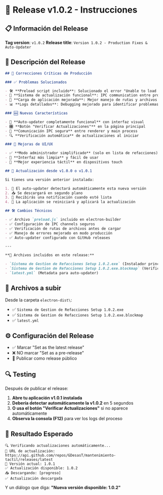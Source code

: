 # 🚀 Release v1.0.2 - Instrucciones

## 📋 Información del Release

**Tag version**: `v1.0.2`
**Release title**: `Version 1.0.2 - Production Fixes & Auto-Updater`

## 📝 Descripción del Release

```markdown
## 🔧 Correcciones Críticas de Producción

### ✅ Problemas Solucionados

- 🛠️ **Preload script incluido**: Solucionado el error "Unable to load preload script"
- 🔄 **Sistema de actualización funcional**: IPC communication entre procesos
- 📱 **Carga de aplicación mejorada**: Mejor manejo de rutas y archivos
- 📊 **Logs detallados**: Debugging mejorado para identificar problemas

### 🆕 Nuevas Características

- 🔄 **Auto-updater completamente funcional** con interfaz visual
- 🎛️ **Botón "Verificar Actualizaciones"** en la página principal
- 📡 **Comunicación IPC segura** entre renderer y main process
- 🔍 **Verificación automática** de actualizaciones al iniciar

### 🎨 Mejoras de UI/UX

- ✅ **Modo administrador simplificado** (solo en lista de refacciones)
- 🎯 **Interfaz más limpia** y fácil de usar
- 📱 **Mejor experiencia táctil** en dispositivos touch

## 🔄 Actualización desde v1.0.0 o v1.0.1

Si tienes una versión anterior instalada:

1. 🔄 El auto-updater detectará automáticamente esta nueva versión
2. 📥 Se descargará en segundo plano
3. 🔔 Recibirás una notificación cuando esté lista
4. 🚀 La aplicación se reiniciará y aplicará la actualización

## 🛠️ Cambios Técnicos

- ✅ Archivo `preload.js` incluido en electron-builder
- ✅ Configuración de IPC channels seguros
- ✅ Verificación de rutas de archivos antes de cargar
- ✅ Manejo de errores mejorado en modo producción
- ✅ Auto-updater configurado con GitHub releases

---

**📎 Archivos incluidos en este release:**

- `Sistema de Gestion de Refacciones Setup 1.0.2.exe` (Instalador principal)
- `Sistema de Gestion de Refacciones Setup 1.0.2.exe.blockmap` (Verificación de integridad)
- `latest.yml` (Metadata para auto-updater)
```

## 📂 Archivos a subir

Desde la carpeta `electron-dist\`:

- ✅ `Sistema de Gestion de Refacciones Setup 1.0.2.exe`
- ✅ `Sistema de Gestion de Refacciones Setup 1.0.2.exe.blockmap`
- ✅ `latest.yml`

## ⚙️ Configuración del Release

- ✅ Marcar "Set as the latest release"
- ❌ NO marcar "Set as a pre-release"
- 🚀 Publicar como release público

## 🔍 Testing

Después de publicar el release:

1. **Abre tu aplicación v1.0.1 instalada**
2. **Debería detectar automáticamente la v1.0.2** en 5 segundos
3. **O usa el botón "Verificar Actualizaciones"** si no aparece automáticamente
4. **Observa la consola (F12)** para ver los logs del proceso

## 🎯 Resultado Esperado

```
🔍 Verificando actualizaciones automáticamente...
📍 URL de actualización: https://api.github.com/repos/GDesasT/mantenimiento-tactil/releases/latest
📍 Versión actual: 1.0.1
✅ Actualización disponible: 1.0.2
📥 Descargando: [progreso]
✅ Actualización descargada
```

Y un diálogo que diga: **"Nueva versión disponible: 1.0.2"**
